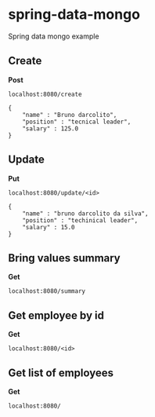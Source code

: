# spring-data-mongo
Spring data mongo example

## Create
__Post__
```
localhost:8080/create

{
	"name" : "Bruno darcolito",
	"position" : "tecnical leader",
	"salary" : 125.0
}
```

## Update
__Put__
```
localhost:8080/update/<id>

{
	"name" : "bruno darcolito da silva",
	"position" : "techinical leader",
	"salary" : 15.0
}
```

## Bring values summary
__Get__
```
localhost:8080/summary
```

## Get employee by id
__Get__
```
localhost:8080/<id>
```

## Get list of employees

__Get__
```
localhost:8080/
```